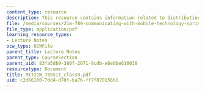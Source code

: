 ```yaml
---
content_type: resource
description: This resource contains information related to distribution/commercialization.
file: /media/courses/21w-789-communicating-with-mobile-technology-spring-2011/c2d661007dd4d78fba76ff7f870156b1_MIT21W_789S11_class9.pdf
file_type: application/pdf
learning_resource_types:
- Lecture Notes
ocw_type: OCWFile
parent_title: Lecture Notes
parent_type: CourseSection
parent_uid: 83fa5db9-380f-2071-9cdb-e6e0be610038
resourcetype: Document
title: MIT21W_789S11_class9.pdf
uid: c2d66100-7dd4-d78f-ba76-ff7f870156b1
---
```

